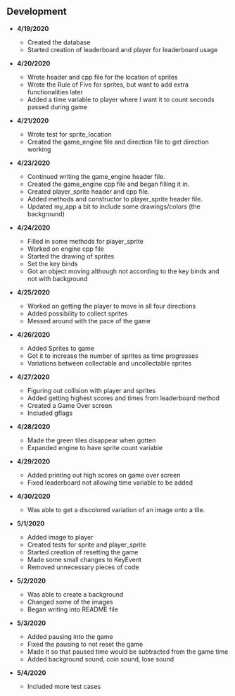 Development
---
- **4/19/2020**
   * Created the database
   * Started creation of leaderboard and player for leaderboard usage
   
- **4/20/2020**
   * Wrote header and cpp file for the location of sprites
   * Wrote the Rule of Five for sprites, but want to add extra functionalities later
   * Added a time variable to player where I want it to count seconds passed during game

- **4/21/2020**
   * Wrote test for sprite_location
   * Created the game_engine file and direction file to get direction working
   
- **4/23/2020**
   * Continued writing the game_engine header file.
   * Created the game_engine cpp file and began filling it in.
   * Created player_sprite header and cpp file.
   * Added methods and constructor to player_sprite header file.
   * Updated my_app a bit to include some drawings/colors (the background)
   
- **4/24/2020**
   * Filled in some methods for player_sprite
   * Worked on engine cpp file
   * Started the drawing of sprites
   * Set the key binds
   * Got an object moving although not according to the key binds and not with background
   
- **4/25/2020**
   * Worked on getting the player to move in all four directions
   * Added possibility to collect sprites
   * Messed around with the pace of the game
   
- **4/26/2020**
   * Added Sprites to game
   * Got it to increase the number of sprites as time progresses
   * Variations between collectable and uncollectable sprites
   
- **4/27/2020**
   * Figuring out collision with player and sprites
   * Added getting highest scores and times from leaderboard method
   * Created a Game Over screen
   * Included gflags
   
- **4/28/2020**
   * Made the green tiles disappear when gotten
   * Expanded engine to have sprite count variable
   
- **4/29/2020**
   * Added printing out high scores on game over screen
   * Fixed leaderboard not allowing time variable to be added
   
- **4/30/2020**
   * Was able to get a discolored variation of an image onto a tile.
   
- **5/1/2020**
   * Added image to player
   * Created tests for sprite and player_sprite
   * Started creation of resetting the game
   * Made some small changes to KeyEvent
   * Removed unnecessary pieces of code
 
- **5/2/2020**
   * Was able to create a background
   * Changed some of the images
   * Began writing into README file
   
- **5/3/2020**
   * Added pausing into the game
   * Fixed the pausing to not reset the game
   * Made it so that paused time would be subtracted from the game time
   * Added background sound, coin sound, lose sound
   
- **5/4/2020**
   * Included more test cases